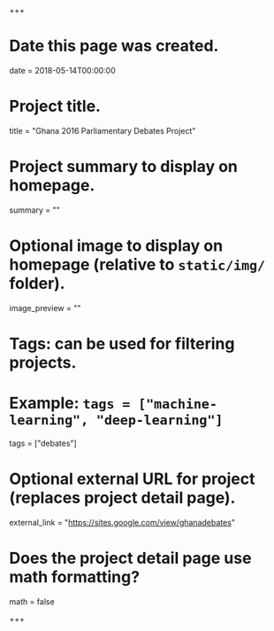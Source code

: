 +++
# Date this page was created.
date = 2018-05-14T00:00:00

# Project title.
title = "Ghana 2016 Parliamentary Debates Project"

# Project summary to display on homepage.
summary = ""

# Optional image to display on homepage (relative to `static/img/` folder).
image_preview = ""

# Tags: can be used for filtering projects.
# Example: `tags = ["machine-learning", "deep-learning"]`
tags = ["debates"]

# Optional external URL for project (replaces project detail page).
external_link = "https://sites.google.com/view/ghanadebates"

# Does the project detail page use math formatting?
math = false

+++
